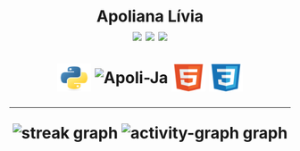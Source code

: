 <div align="center">
 <h1>Apoliana Lívia 

<div align="center">
  <a href="https://www.instagram.com/apoliana_livia"><img src="https://img.shields.io/badge/-Instagram-%23E4405F?style=for-the-badge&logo=instagram&logoColor=white"  target="_blank"></a>
  <a href = "mailto:apolianalivia.20@gmail.com"><img src="https://img.shields.io/badge/-Gmail-%23333?style=for-the-badge&logo=gmail&logoColor=white" target="_blank"></a>
  <a href="https://www.linkedin.com/in/apoliana-barbosa-89b05128b" target="_blank"><img src="https://img.shields.io/badge/-LinkedIn-%230077B5?style=for-the-badge&logo=linkedin&logoColor=white"  target="_blank">
  </a> 

<div style="display: inline_block"><br>
  <img align="center" alt="Apoli-Python" height="50" width="60" src="https://raw.githubusercontent.com/devicons/devicon/master/icons/python/python-original.svg">
  <img align="center" alt="Apoli-Ja" height="50" width="60" src="https://cdn.jsdelivr.net/gh/devicons/devicon@latest/icons/java/java-original.svg">
  <img align="center" alt="Apoli-HTML" height="50" width="60" src="https://raw.githubusercontent.com/devicons/devicon/master/icons/html5/html5-original.svg">
  <img align="center" alt="Apoli-CSS" height="50" width="60" src="https://raw.githubusercontent.com/devicons/devicon/master/icons/css3/css3-original.svg">
 </div>
<hr>

<div align="center">
  <img src="https://streak-stats.demolab.com?user=apolianalivia&locale=en&mode=daily&theme=vue-dark&hide_border=false&border_radius=5&order=3" height="165" alt="streak graph"  />
  <img src="https://github-readme-activity-graph.vercel.app/graph?username=apolianalivia&radius=16&theme=vue&area=true&order=5&bg_color=Black&hide_border=true" height="300" alt="activity-graph graph"  />
</div>
